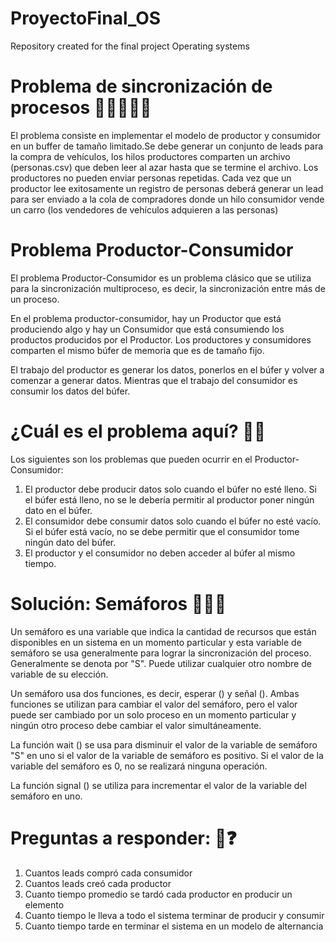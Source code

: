 # ProyectoFinal_OS
Repository created for the final project Operating systems

# Problema de sincronización de procesos 🧑🏻‍💻🚙🚗

El problema consiste en implementar el modelo de productor y consumidor en un buffer de tamaño limitado.Se debe generar un conjunto de leads para la compra de vehículos, los hilos productores comparten un archivo (personas.csv) que deben leer al azar hasta que se termine el archivo. Los productores no pueden enviar personas repetidas. Cada vez que un productor lee exitosamente un registro de personas deberá generar un lead para ser enviado a la cola de compradores donde un hilo consumidor vende un carro (los vendedores de vehículos adquieren a las personas)


# Problema Productor-Consumidor

El problema Productor-Consumidor es un problema clásico que se utiliza para la sincronización multiproceso, es decir, la sincronización entre más de un proceso.

En el problema productor-consumidor, hay un Productor que está produciendo algo y hay un Consumidor que está consumiendo los productos producidos por el Productor. Los productores y consumidores comparten el mismo búfer de memoria que es de tamaño fijo.

El trabajo del productor es generar los datos, ponerlos en el búfer y volver a comenzar a generar datos. Mientras que el trabajo del consumidor es consumir los datos del búfer.

# ¿Cuál es el problema aquí? 🧠👀
Los siguientes son los problemas que pueden ocurrir en el Productor-Consumidor:

1. El productor debe producir datos solo cuando el búfer no esté lleno. Si el búfer está lleno, no se le debería permitir al productor poner ningún dato en el búfer.
2. El consumidor debe consumir datos solo cuando el búfer no esté vacío. Si el búfer está vacío, no se debe permitir que el consumidor tome ningún dato del búfer.
3. El productor y el consumidor no deben acceder al búfer al mismo tiempo.

# Solución: Semáforos 🚨🚦🚥

Un semáforo es una variable que indica la cantidad de recursos que están disponibles en un sistema en un momento particular y esta variable de semáforo se usa generalmente para lograr la sincronización del proceso. Generalmente se denota por "S". Puede utilizar cualquier otro nombre de variable de su elección.

Un semáforo usa dos funciones, es decir, esperar () y señal (). Ambas funciones se utilizan para cambiar el valor del semáforo, pero el valor puede ser cambiado por un solo proceso en un momento particular y ningún otro proceso debe cambiar el valor simultáneamente.

La función wait () se usa para disminuir el valor de la variable de semáforo "S" en uno si el valor de la variable de semáforo es positivo. Si el valor de la variable del semáforo es 0, no se realizará ninguna operación.

La función signal () se utiliza para incrementar el valor de la variable del semáforo en uno.


# Preguntas a responder: 🤔❓
1. Cuantos leads compró cada consumidor
2. Cuantos leads creó cada productor
3. Cuanto tiempo promedio se tardó cada productor en producir un elemento
4. Cuanto tiempo le lleva a todo el sistema terminar de producir y consumir
5. Cuanto tiempo tarde en terminar el sistema en un modelo de alternancia
